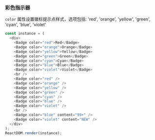 ### 彩色指示器

`color` 属性设置徽标提示点样式，选项包括: 'red', 'orange', 'yellow', 'green', 'cyan', 'blue', 'violet'

<!--start-code-->

```js
const instance = (
  <div>
    <Badge color="red">Red</Badge>
    <Badge color="orange">Orange</Badge>
    <Badge color="yellow">Yellow</Badge>
    <Badge color="green">Green</Badge>
    <Badge color="cyan">Cyan</Badge>
    <Badge color="blue">Blue</Badge>
    <Badge color="violet">Violet</Badge>
    <br />
    <Badge color="red" />
    <Badge color="orange" />
    <Badge color="yellow" />
    <Badge color="green" />
    <Badge color="cyan" />
    <Badge color="blue" />
    <Badge color="violet" />
    <br />
    <Badge color="blue" content="99+" />
    <Badge color="violet" content="NEW" />
  </div>
);
ReactDOM.render(instance);
```

<!--end-code-->
